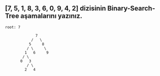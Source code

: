 ## [7, 5, 1, 8, 3, 6, 0, 9, 4, 2] dizisinin Binary-Search-Tree aşamalarını yazınız.
```
root: 7

              7
            /   \
           5     8
          / \     \
         1   6     9
        / \
       0   3
          / \
         2   4

```